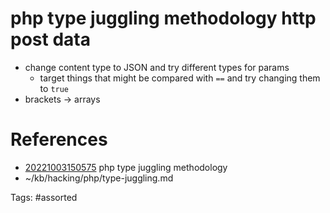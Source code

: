 # php type juggling methodology http post data
- change content type to JSON and try different types for params
  - target things that might be compared with `==` and try changing them to `true`
- brackets -> arrays

# References
- [20221003150575](/zet/20221003150575/) php type juggling methodology
- ~/kb/hacking/php/type-juggling.md

Tags:
    #assorted

